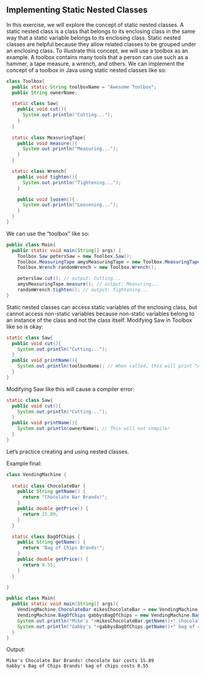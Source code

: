 ## Implementing Static Nested Classes

In this exercise, we will explore the concept of static nested classes. A static nested class is a class that belongs to its enclosing class in the same way that a static variable belongs to its enclosing class. Static nested classes are helpful because they allow related classes to be grouped under an enclosing class. To illustrate this concept, we will use a toolbox as an example. A toolbox contains many tools that a person can use such as a hammer, a tape measure, a wrench, and others. We can implement the concept of a toolbox in Java using static nested classes like so:

```java
class Toolbox{  
  public static String toolboxName = "Awesome Toolbox";
  public String ownerName;

  static class Saw{
    public void cut(){
      System.out.println("Cutting...");
    }
  }
    
  static class MeasuringTape{
    public void measure(){
      System.out.println("Measuring...");
    }
  }

  static class Wrench{
    public void tighten(){
      System.out.println("Tightening...");
    }

    public void loosen(){
      System.out.println("Loosening...");
    }
  }
}
```

We can use the “toolbox” like so:

```java
public class Main{
  public static void main(String[] args) {
    Toolbox.Saw petersSaw = new Toolbox.Saw();
    Toolbox.MeasuringTape amysMeasuringTape = new Toolbox.MeasuringTape();
    Toolbox.Wrench randomWrench = new Toolbox.Wrench();

    petersSaw.cut(); // output: Cutting...
    amysMeasuringTape.measure(); // output: Measuring...
    randomWrench.tighten(); // output: Tightening...
}
```

Static nested classes can access static variables of the enclosing class, but cannot access non-static variables because non-static variables belong to an instance of the class and not the class itself. Modifying Saw in Toolbox like so is okay:

```java
static class Saw{
  public void cut(){
    System.out.println("Cutting...");
  }
  public void printName(){
    System.out.println(toolboxName); // When called, this will print "Awsome Toolbox"
  }
}
```

Modifying Saw like this will cause a compiler error:
```java
static class Saw{
  public void cut(){
    System.out.println("Cutting...");
  }
  public void printName(){
    System.out.println(ownerName); // This will not compile!
  }
}
```

Let’s practice creating and using nested classes.

Example final:
```java
class VendingMachine {
  
  static class ChocolateBar {
    public String getName() {
      return "Chocolate Bar Brands!";
    }
    public double getPrice() {
      return 15.89;
    }
  }

  static class BagOfChips {
    public String getName() {
      return "Bag of Chips Brands!";
    }
    public double getPrice() {
      return 8.55;
    }
  }

}

public class Main{
  public static void main(String[] args){
    VendingMachine.ChocolateBar mikesChocolateBar = new VendingMachine.ChocolateBar();
    VendingMachine.BagOfChips gabbysBagOfChips = new VendingMachine.BagOfChips();
    System.out.println("Mike's "+mikesChocolateBar.getName()+" chocolate bar costs "+mikesChocolateBar.getPrice());
    System.out.println("Gabby's "+gabbysBagOfChips.getName()+" bag of chips costs "+gabbysBagOfChips.getPrice());
  }
}
```

Output:
```terminal
Mike's Chocolate Bar Brands! chocolate bar costs 15.89
Gabby's Bag of Chips Brands! bag of chips costs 8.55
```